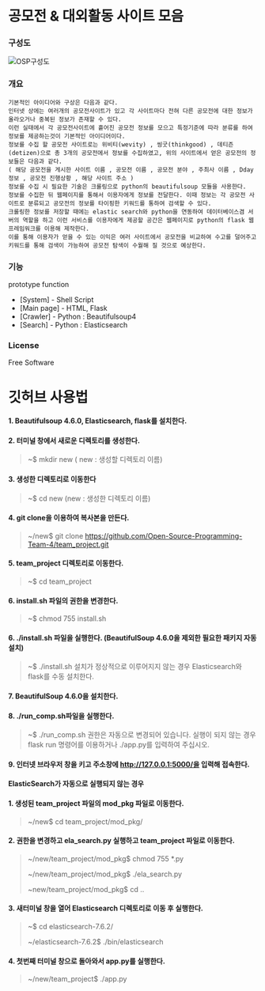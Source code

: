 # 공모전 & 대외활동 사이트 모음


### 구성도

![OSP구성도](https://user-images.githubusercontent.com/70523625/123081296-c8712180-d458-11eb-9860-bb1e7e8af6b3.png)

### 개요
    기본적인 아이디어와 구상은 다음과 같다. 
    인터넷 상에는 여러개의 공모전사이트가 있고 각 사이트마다 전혀 다른 공모전에 대한 정보가 올라오거나 중복된 정보가 존재할 수 있다. 
    이런 실태에서 각 공모전사이트에 흩어진 공모전 정보를 모으고 특정기준에 따라 분류를 하여 정보를 제공하는것이 기본적인 아이디어이다. 
    정보를 수집 할 공모전 사이트로는 위비티(wevity) , 씽굿(thinkgood) , 데티즌(detizen)으로 총 3개의 공모전에서 정보를 수집하였고, 위의 사이트에서 얻은 공모전의 정보들은 다음과 같다. 
    ( 해당 공모전을 게시한 사이트 이름 , 공모전 이름 , 공모전 분야 , 주최사 이름 , Dday 정보 , 공모전 진행상황 , 해당 사이트 주소 ) 
    정보를 수집 시 필요한 기술은 크롤링으로 python의 beautifulsoup 모듈을 사용한다.  
    정보를 수집한 뒤 웹페이지를 통해서 이용자에게 정보를 전달한다. 이때 정보는 각 공모전 사이트로 분류되고 공모전의 정보를 타이핑한 키워드를 통하여 검색할 수 있다. 
    크롤링한 정보를 저장할 때에는 elastic search와 python을 연동하여 데이터베이스겸 서버의 역할을 하고 이런 서비스를 이용자에게 제공할 공간은 웹페이지로 python의 flask 웹 프레임워크를 이용해 제작한다. 
    이를 통해 이용자가 얻을 수 있는 이익은 여러 사이트에서 공모전을 비교하여 수고를 덜어주고 키워드를 통해 검색이 가능하여 공모전 탐색이 수월해 질 것으로 예상한다.


### 기능
prototype function
- [System] - Shell Script
- [Main page] - HTML, Flask
- [Crawler] - Python : Beautifulsoup4 
- [Search] - Python : Elasticsearch

### License
Free Software


깃허브 사용법
=============

#### 1.	Beautifulsoup 4.6.0, Elasticsearch, flask를 설치한다. 
#### 2.	터미널 창에서 새로운 디렉토리를 생성한다.
   >	~$ mkdir new  ( new : 생성할 디렉토리 이름)
#### 3.	생성한 디렉토리로 이동한다
   >	~$ cd new   (new : 생성한 디렉토리 이름)
#### 4.	git clone을 이용하여 복사본을 만든다.
   >	~/new$ git clone https://github.com/Open-Source-Programming-Team-4/team_project.git
#### 5. team_project 디렉토리로 이동한다.
   >  ~$ cd team_project
#### 6. install.sh 파일의 권한을 변경한다.
   >  ~$ chmod 755 install.sh
#### 6. ./install.sh 파일을 실행한다. (BeautifulSoup 4.6.0을 제외한 필요한 패키지 자동 설치)
   >  ~$ ./install.sh
   >  설치가 정상적으로 이루어지지 않는 경우 Elasticsearch와 flask를 수동 설치한다.
#### 7. BeautifulSoup 4.6.0을 설치한다.
#### 8. ./run_comp.sh파일을 실행한다.
   >  ~$ ./run_comp.sh
   >  권한은 자동으로 변경되어 있습니다.
   >  실행이 되지 않는 경우 flask run 명령어를 이용하거나 ./app.py를 입력하여 주십시오.
#### 9.  인터넷 브라우저 창을 키고 주소창에 http://127.0.0.1:5000/을 입력해 접속한다.

#### ElasticSearch가 자동으로 실행되지 않는 경우

#### 1.  생성된 team_project 파일의 mod_pkg 파일로 이동한다.
   >  ~/new$ cd team_project/mod_pkg/
#### 2.  권한을 변경하고 ela_search.py 실행하고 team_project 파일로 이동한다.
   > ~/new/team_project/mod_pkg$ chmod 755 *.py
   > 
   > ~/new/team_project/mod_pkg$ ./ela_search.py
   > 
   > ~new/team_project/mod_pkg$ cd ..
#### 3.  새터미널 창을 열어 Elasticsearch 디렉토리로 이동 후 실행한다.
   > ~$ cd elasticsearch-7.6.2/
   > 
   > ~/elasticsearch-7.6.2$ ./bin/elasticsearch
#### 4.  첫번째 터미널 창으로 돌아와서 app.py를 실행한다.
   > ~/new/team_project$ ./app.py

